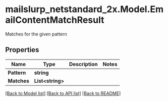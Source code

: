 # mailslurp_netstandard_2x.Model.EmailContentMatchResult
Matches for the given pattern

## Properties

Name | Type | Description | Notes
------------ | ------------- | ------------- | -------------
**Pattern** | **string** |  | 
**Matches** | **List&lt;string&gt;** |  | 

[[Back to Model list]](../README#documentation-for-models) [[Back to API list]](../README#documentation-for-api-endpoints) [[Back to README]](../README)

